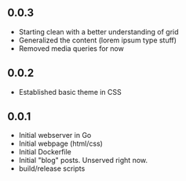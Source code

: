 0.0.3
-----
- Starting clean with a better understanding of grid
- Generalized the content (lorem ipsum type stuff)
- Removed media queries for now

0.0.2
-----
- Established basic theme in CSS

0.0.1
-----
- Initial webserver in Go
- Initial webpage (html/css)
- Initial Dockerfile
- Initial "blog" posts. Unserved right now.
- build/release scripts